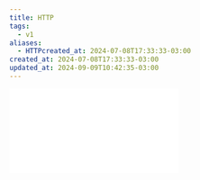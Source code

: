 ```yaml
---
title: HTTP
tags:
  - v1
aliases:
  - HTTPcreated_at: 2024-07-08T17:33:33-03:00
created_at: 2024-07-08T17:33:33-03:00
updated_at: 2024-09-09T10:42:35-03:00
---
```


![Header_HTTP](../../../../atomos/2024/07/05/Header_HTTP.md)
